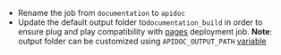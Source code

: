 * Rename the job from `documentation` to `apidoc`
* Update the default output folder to`documentation_build` in order to ensure plug and play compatibility with [pages](jobs/deployment/pages) deployment job. **Note**: output folder can be customized using `APIDOC_OUTPUT_PATH` [variable](#variables)